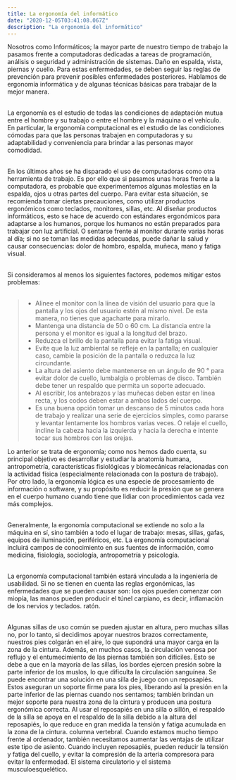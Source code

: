 ```yaml
---
title: La ergonomía del informático
date: "2020-12-05T03:41:08.067Z"
description: "La ergonomía del informático"
---
```


Nosotros como Informáticos; la mayor parte de nuestro tiempo de trabajo la pasamos frente a computadoras dedicadas a tareas de programación, análisis o seguridad y administración de sistemas. Daño en espalda, vista, piernas y cuello. Para estas enfermedades, se deben seguir las reglas de prevención para prevenir posibles enfermedades posteriores. Hablamos de ergonomía informática y de algunas técnicas básicas para trabajar de la mejor manera.<br /><br />

La ergonomía es el estudio de todas las condiciones de adaptación mutua entre el hombre y su trabajo o entre el hombre y la máquina o el vehículo. En particular, la ergonomía computacional es el estudio de las condiciones cómodas para que las personas trabajen en computadoras y su adaptabilidad y conveniencia para brindar a las personas mayor comodidad.<br /><br />

En los últimos años se ha disparado el uso de computadoras como otra herramienta de trabajo. Es por ello que si pasamos unas horas frente a la computadora, es probable que experimentemos algunas molestias en la espalda, ojos u otras partes del cuerpo. Para evitar esta situación, se recomienda tomar ciertas precauciones, como utilizar productos ergonómicos como teclados, monitores, sillas, etc. Al diseñar productos informáticos, esto se hace de acuerdo con estándares ergonómicos para adaptarse a los humanos, porque los humanos no están preparados para trabajar con luz artificial. O sentarse frente al monitor durante varias horas al día; si no se toman las medidas adecuadas, puede dañar la salud y causar consecuencias: dolor de hombro, espalda, muñeca, mano y fatiga visual.<br /><br />

Si consideramos al menos los siguientes factores, podemos mitigar estos problemas:<br /><br />

> - Alinee el monitor con la línea de visión del usuario para que la pantalla y los ojos del usuario estén al mismo nivel. De esta manera, no tienes que agacharte para mirarlo.
> - Mantenga una distancia de 50 o 60 cm. La distancia entre la persona y el monitor es igual a la longitud del brazo.
> - Reduzca el brillo de la pantalla para evitar la fatiga visual.
> - Evite que la luz ambiental se refleje en la pantalla; en cualquier caso, cambie la posición de la pantalla o reduzca la luz circundante.
> - La altura del asiento debe mantenerse en un ángulo de 90 ° para evitar dolor de cuello, lumbalgia o problemas de disco. También debe tener un respaldo que permita un soporte adecuado.
> - Al escribir, los antebrazos y las muñecas deben estar en línea recta, y los codos deben estar a ambos lados del cuerpo.
> - Es una buena opción tomar un descanso de 5 minutos cada hora de trabajo y realizar una serie de ejercicios simples, como pararse y levantar lentamente los hombros varias veces. O relaje el cuello, incline la cabeza hacia la izquierda y hacia la derecha e intente tocar sus hombros con las orejas.

Lo anterior se trata de ergonomía; como nos hemos dado cuenta, su principal objetivo es desarrollar y estudiar la anatomía humana, antropometría, características fisiológicas y biomecánicas relacionadas con la actividad física (especialmente relacionada con la postura de trabajo). Por otro lado, la ergonomía lógica es una especie de procesamiento de información o software, y su propósito es reducir la presión que se genera en el cuerpo humano cuando tiene que lidiar con procedimientos cada vez más complejos.<br /><br />

Generalmente, la ergonomía computacional se extiende no solo a la máquina en sí, sino también a todo el lugar de trabajo: mesas, sillas, gafas, equipos de iluminación, periféricos, etc. La ergonomía computacional incluirá campos de conocimiento en sus fuentes de información, como medicina, fisiología, sociología, antropometría y psicología.<br /><br />

La ergonomía computacional también estará vinculada a la ingeniería de usabilidad. Si no se tienen en cuenta las reglas ergonómicas, las enfermedades que se pueden causar son: los ojos pueden comenzar con miopía, las manos pueden producir el túnel carpiano, es decir, inflamación de los nervios y teclados. ratón.<br /><br />

Algunas sillas de uso común se pueden ajustar en altura, pero muchas sillas no, por lo tanto, si decidimos apoyar nuestros brazos correctamente, nuestros pies colgarán en el aire, lo que supondrá una mayor carga en la zona de la cintura. Además, en muchos casos, la circulación venosa por reflujo y el entumecimiento de las piernas también son difíciles. Esto se debe a que en la mayoría de las sillas, los bordes ejercen presión sobre la parte inferior de los muslos, lo que dificulta la circulación sanguínea.
Se puede encontrar una solución en una silla de juego con un reposapiés. Estos aseguran un soporte firme para los pies, liberando así la presión en la parte inferior de las piernas cuando nos sentamos; también brindan un mejor soporte para nuestra zona de la cintura y producen una postura ergonómica correcta. Al usar el reposapiés en una silla o sillón, el respaldo de la silla se apoya en el respaldo de la silla debido a la altura del reposapiés, lo que reduce en gran medida la tensión y fatiga acumulada en la zona de la cintura. columna vertebral. Cuando estamos mucho tiempo frente al ordenador, también necesitamos aumentar las ventajas de utilizar este tipo de asiento. Cuando incluyen reposapiés, pueden reducir la tensión y fatiga del cuello, y evitar la compresión de la arteria compresora para evitar la enfermedad. El sistema circulatorio y el sistema musculoesquelético.<br /><br />
